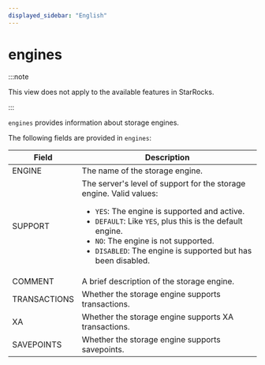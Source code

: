 ```yaml
---
displayed_sidebar: "English"
---
```


# engines

:::note

This view does not apply to the available features in StarRocks.

:::

`engines` provides information about storage engines.

The following fields are provided in `engines`:

| **Field**    | **Description**                                              |
| ------------ | ------------------------------------------------------------ |
| ENGINE       | The name of the storage engine.                              |
| SUPPORT      | The server's level of support for the storage engine. Valid values:<ul><li>`YES`: The engine is supported and active.</li><li>`DEFAULT`: Like `YES`, plus this is the default engine.</li><li>`NO`: The engine is not supported.</li><li>`DISABLED`: The engine is supported but has been disabled.</li></ul> |
| COMMENT      | A brief description of the storage engine.                   |
| TRANSACTIONS | Whether the storage engine supports transactions.            |
| XA           | Whether the storage engine supports XA transactions.         |
| SAVEPOINTS   | Whether the storage engine supports savepoints.              |
